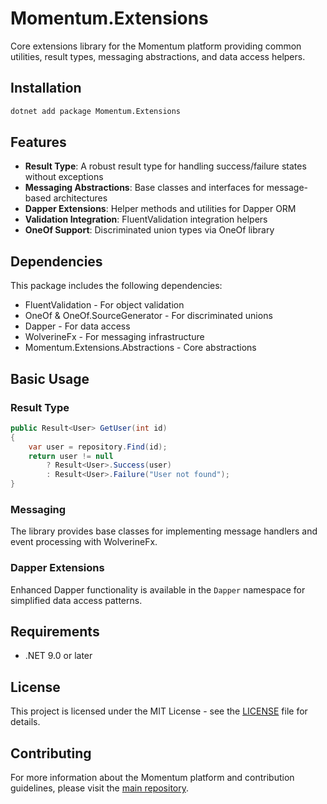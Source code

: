 # Momentum.Extensions

Core extensions library for the Momentum platform providing common utilities, result types, messaging abstractions, and data access helpers.

## Installation

```bash
dotnet add package Momentum.Extensions
```

## Features

-   **Result Type**: A robust result type for handling success/failure states without exceptions
-   **Messaging Abstractions**: Base classes and interfaces for message-based architectures
-   **Dapper Extensions**: Helper methods and utilities for Dapper ORM
-   **Validation Integration**: FluentValidation integration helpers
-   **OneOf Support**: Discriminated union types via OneOf library

## Dependencies

This package includes the following dependencies:

-   FluentValidation - For object validation
-   OneOf & OneOf.SourceGenerator - For discriminated unions
-   Dapper - For data access
-   WolverineFx - For messaging infrastructure
-   Momentum.Extensions.Abstractions - Core abstractions

## Basic Usage

### Result Type

```csharp
public Result<User> GetUser(int id)
{
    var user = repository.Find(id);
    return user != null
        ? Result<User>.Success(user)
        : Result<User>.Failure("User not found");
}
```

### Messaging

The library provides base classes for implementing message handlers and event processing with WolverineFx.

### Dapper Extensions

Enhanced Dapper functionality is available in the `Dapper` namespace for simplified data access patterns.

## Requirements

-   .NET 9.0 or later

## License

This project is licensed under the MIT License - see the [LICENSE](https://github.com/vgmello/momentum-sample/blob/main/LICENSE) file for details.

## Contributing

For more information about the Momentum platform and contribution guidelines, please visit the [main repository](https://github.com/vgmello/momentum-sample).
